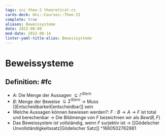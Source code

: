 ```yaml
---
tags: uni theo-2 theoretical-cs
cards-deck: Uni::Courses::Theo-II
complete: true
aliases: Beweissysteme
date: 2022-08-09
mod-date: 2022-08-14
linter-yaml-title-alias: Beweissysteme
---
```


# Beweissysteme

## Definition: #fc
- $A:$ Die Menge der Aussagen $\subseteq\Gamma^{Stern}$
- $B:$ Menge der Beweise $\subseteq\Sigma^{Stern}$
	-> Muss [[Entscheidbarkeit|entscheidbar]] sein
- Welche Aussagen können bewiesen werden?: $F:B\rightarrow A$
	-> $F$ ist total und berechenbar
	-> Die Bildmenge von $F$ bezeichnen wir als $Bew(B,F)$
- Das Beweissystem ist vollständig, wenn $F$ surjektiv ist
	-> [[Gödelscher Unvollständigkeitssatz|Gödelscher Satz]]
^1660502762881
